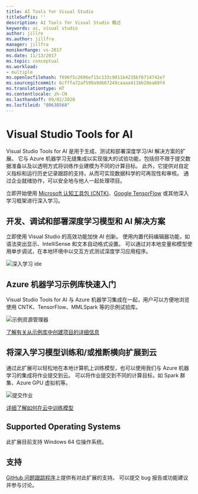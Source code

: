 ```yaml
---
title: AI Tools for Visual Studio
titleSuffix: ''
description: AI Tools for Visual Studio 概述
keywords: ai, visual studio
author: jillre
ms.author: jillfra
manager: jillfra
monikerRange: vs-2017
ms.date: 11/13/2017
ms.topic: conceptual
ms.workload:
- multiple
ms.openlocfilehash: f696f5c2696ef15c133c9011b4235bf6714742e7
ms.sourcegitcommit: 6cfffa72af599a9d667249caaaa411bb28ea69fd
ms.translationtype: HT
ms.contentlocale: zh-CN
ms.lasthandoff: 09/02/2020
ms.locfileid: "80638568"
---
```

# <a name="visual-studio-tools-for-ai"></a>Visual Studio Tools for AI

Visual Studio Tools for AI 是用于生成、测试和部署深度学习/AI 解决方案的扩展。 它与 Azure 机器学习无缝集成以实现强大的试验功能，包括但不限于提交数据准备以及以透明方式将训练作业建模为不同的计算目标。 此外，它提供对自定义指标和运行历史记录跟踪的支持，从而可实现数据科学的可再现性和审核。 通过企业就绪协作，可以安全地与他人一起处理项目。

立即开始使用 [Microsoft 认知工具包 (CNTK)](/cognitive-toolkit/)、[Google TensorFlow](https://www.tensorflow.org) 或其他深入学习框架进行深入学习。

## <a name="develop-debug-and-deploy-deep-learning-models-and-ai-solutions"></a>开发、调试和部署深度学习模型和 AI 解决方案
立即使用 Visual Studio 的高效功能加快 AI 创新。 使用内置代码编辑器功能，如语法突出显示、IntelliSense 和文本自动格式设置。 可以通过对本地变量和模型使用单步调试，在本地环境中以交互方式测试深度学习应用程序。

![深入学习 ide](media/about/ide.png)

## <a name="get-started-quickly-with-the-azure-machine-learning-sample-gallery"></a>Azure 机器学习示例库快速入门
Visual Studio Tools for AI 与 Azure 机器学习集成在一起，用户可以方便地浏览使用 CNTK、TensorFlow、MMLSpark 等的示例试验库。

![示例资源管理器](media/about/gallery.png)

[了解有关从示例库中创建项目的详细信息](create-project-gallery.md)

## <a name="scale-out-deep-learning-model-training-andor-inferencing-to-the-cloud"></a>将深入学习模型训练和/或推断横向扩展到云
通过此扩展可以轻松地在本地计算机上训练模型，也可以使用我们与 Azure 机器学习的集成将作业提交到云。 可以将作业提交到不同的计算目标，如 Spark 群集、Azure GPU 虚拟机等。

![提交作业](media/about/submitjobs.png)

[详细了解如何在云中训练模型](tensorflow-vm.md)

## <a name="supported-operating-systems"></a>Supported Operating Systems
此扩展目前支持 Windows 64 位操作系统。

## <a name="support"></a>支持
[GitHub 问题跟踪程序](https://github.com/Microsoft/vs-tools-for-ai/issues)上提供有对此扩展的支持。 可以提交 bug 报告或功能建议并参与讨论。
